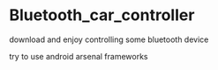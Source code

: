 # Bluetooth_car_controller
download and enjoy controlling some bluetooth device

try to use android arsenal frameworks
